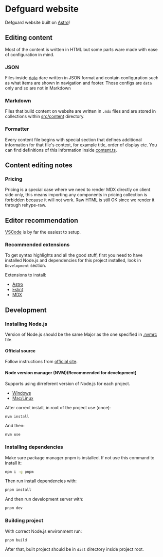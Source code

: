 # Defguard website

Defguard website built on [Astro](https://astro.build)!

## Editing content

Most of the content is written in HTML but some parts ware made with ease of configuration in mind.

### JSON

Files inside [data](./src/data/) dare written in JSON format and contain configuration such as what items are shown in navigation and footer. Those configs are `data` only and so are not in Markdown

### Markdown

Files that build content on website are written in `.mdx` files and are stored in collections within [src/content](./src/content/) directory.

### Formatter

Every content file begins with special section that defines additional information for that file's context, for example title, order of display etc.
You can find definitions of this information inside [content.ts](./src/content/config.ts).

## Content editing notes

### Pricing

Pricing is a special case where we need to render MDX directly on client side only, this means importing any components in pricing collection is forbidden because it will not work. Raw HTML is still OK since we render it through rehype-raw.

## Editor recommendation

[VSCode](https://code.visualstudio.com/download) is by far the easiest to setup.

### Recommended extensions

To get syntax highlights and all the good stuff, first you need to have installed Node.js and dependencies for this project installed, look in `Development` section.

Extensions to install:

- [Astro](https://marketplace.visualstudio.com/items?itemName=astro-build.astro-vscode)
- [Eslint](https://marketplace.visualstudio.com/items?itemName=dbaeumer.vscode-eslint)
- [MDX](https://marketplace.visualstudio.com/items?itemName=unifiedjs.vscode-mdx)

## Development

### Installing Node.js

Version of Node.js should be the same Major as the one specified in [.nvmrc](./.nvmrc) file.

#### Official source

Follow instructions from [official site](https://nodejs.org/en/download/package-manager).

#### Node version manager (NVM)(Recommended for development)

Supports using dirreferent version of Node.js for each project.

- [Windows](https://github.com/coreybutler/nvm-windows)
- [Mac/Linux](https://github.com/nvm-sh/nvm)

After correct install, in root of the project use (once):

```bash
nvm install
```

And then:

```bash
nvm use
```

### Installing dependencies

Make sure package manager pnpm is installed.
If not use this command to install it:

```bash
npm i -g pnpm
```

Then run install dependencies with:

```bash
pnpm install
```

And then run development server with:

```bash
pnpm dev
```

### Building project

With correct Node.js environment run:

```bash
pnpm build
```

After that, built project should be in `dist` directory inside project root.
